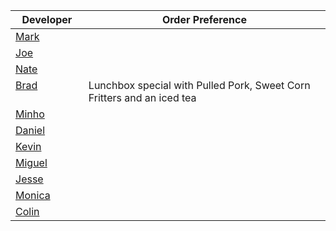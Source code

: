 

Developer     | Order Preference
--------------|---------------------
[Mark](http://github.com/mark-smithtb)              | 
[Joe](https://github.com/Montchat)                  |
[Nate](https://github.com/thunemn)                  | 
[Brad](https://github.com/bself)                    | Lunchbox special with Pulled Pork, Sweet Corn Fritters and an iced tea
[Minho](https://github.com/minhochoi)               | 
[Daniel](https://github.come/dtartaglia)            | 
[Kevin]()                                           |
[Miguel](https://github.com/MiguelBrito1086)        |         
[Jesse](https://github.com/jessecurry)    	        | 
[Monica]()                                          | 
[Colin](https://github.com/ColinFendrick)           | 
